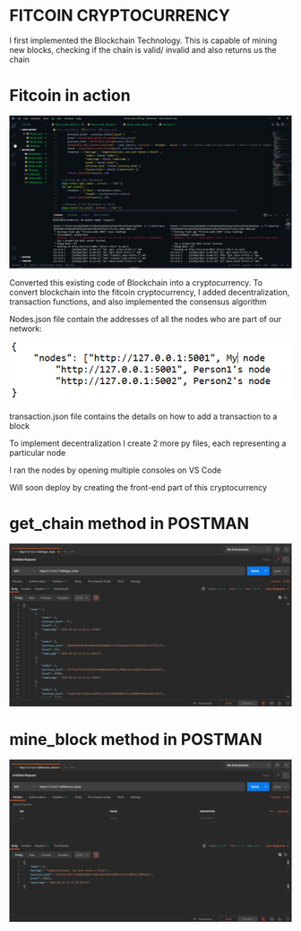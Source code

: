 # FITCOIN CRYPTOCURRENCY

I first implemented the Blockchain Technology.
This is capable of mining new blocks, checking if the chain is valid/ invalid and also returns us the chain

# Fitcoin in action
![VS Code SS](images/main_image.png)

Converted this existing code of Blockchain into a cryptocurrency.
To convert blockchain into the fitcoin cryptocurrency, I added decentralization, transaction functions, and also implemented the consensus algorithm

Nodes.json file contain the addresses of all the nodes who are part of our network:

![Nodes json file](images/nodes.png)

transaction.json file contains the details on how to add a transaction to a block

To implement decentralization I create 2 more py files, each representing a particular node

I ran the nodes by opening multiple consoles on VS Code

Will soon deploy by creating the front-end part of this cryptocurrency

# get_chain method in POSTMAN
![VS Code SS](images/get_chain.png)

# mine_block method in POSTMAN
![VS Code SS](images/mine_block.png)
